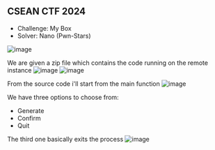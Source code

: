 ## CSEAN CTF 2024

  - Challenge: My Box
  - Solver: Nano (Pwn-Stars)


![image](https://github.com/user-attachments/assets/4076c4fb-a205-4e12-a0fe-9e2caf974e7a)

We are given a zip file which contains the code running on the remote instance
![image](https://github.com/user-attachments/assets/db7bf13c-0059-41b3-8019-c5cbaf0bdbad)
![image](https://github.com/user-attachments/assets/6438ec4e-aea4-46e6-9d4b-2f58eac67e2f)

From the source code i'll start from the main function
![image](https://github.com/user-attachments/assets/ebdc8fb1-ebf3-44c1-9bd0-26478993393d)

We have three options to choose from:
- Generate
- Confirm
- Quit

The third one basically exits the process
![image](https://github.com/user-attachments/assets/bbf8ad00-a20c-4025-97e1-3e7426f48c42)
